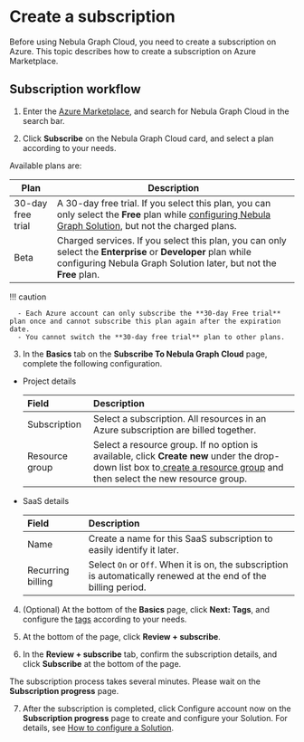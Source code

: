 # Create a subscription

Before using Nebula Graph Cloud, you need to create a subscription on Azure. This topic describes how to create a subscription on Azure Marketplace.

## Subscription workflow

1. Enter the [Azure Marketplace](https://portal.azure.com/?l=en.en-us#blade/Microsoft_Azure_Marketplace/GalleryMenuBlade/selectedMenuItemId/home), and search for Nebula Graph Cloud in the search bar.

2. Click **Subscribe** on the Nebula Graph Cloud card, and select a plan according to your needs.

  Available plans are:

  | Plan | Description |
  | - | - |
  | 30-day free trial | A 30-day free trial. If you select this plan, you can only select the **Free** plan while [configuring Nebula Graph Solution](3.how-to-set-solution.md), but not the charged plans. |
  | Beta | Charged services. If you select this plan, you can only select the  **Enterprise** or **Developer** plan  while configuring Nebula Graph Solution later, but not the **Free** plan. |

  !!! caution

      - Each Azure account can only subscribe the **30-day Free trial** plan once and cannot subscribe this plan again after the expiration date.
      - You cannot switch the **30-day free trial** plan to other plans.

3. In the **Basics** tab on the **Subscribe To Nebula Graph Cloud** page, complete the following configuration.

  - Project details

    |Field|Description|
    |:---|:---|
    |Subscription|Select a subscription. All resources in an Azure subscription are billed together.|
    |Resource group|Select a resource group. If no option is available, click **Create new** under the drop-down list box to[ create a resource group](https://docs.microsoft.com/zh-cn/azure/azure-resource-manager/management/manage-resource-groups-portal#create-resource-groups) and then select the new resource group.|

  - SaaS details

    |Field|Description|
    |:---|:---|
    |Name|Create a name for this SaaS subscription to easily identify it later.|
    |Recurring billing|Select `On` or `Off`. When it is on, the subscription is automatically renewed at the end of the billing period.|

4. (Optional) At the bottom of the **Basics** page, click **Next: Tags**, and configure the [tags](https://docs.microsoft.com/zh-cn/azure/cloud-adoption-framework/decision-guides/resource-tagging/?toc=%2Fazure%2Fazure-resource-manager%2Fmanagement%2Ftoc.json#tagging-decision-guide) according to your needs.

5. At the bottom of the page, click **Review + subscribe**.

6. In the **Review + subscribe** tab, confirm the subscription details, and click **Subscribe** at the bottom of the page.

  The subscription process takes several minutes. Please wait on the **Subscription progress** page.

7. After the subscription is completed, click Configure account now on the **Subscription progress** page to create and configure your Solution. For details, see [How to configure a Solution](3.how-to-set-solution.md).
